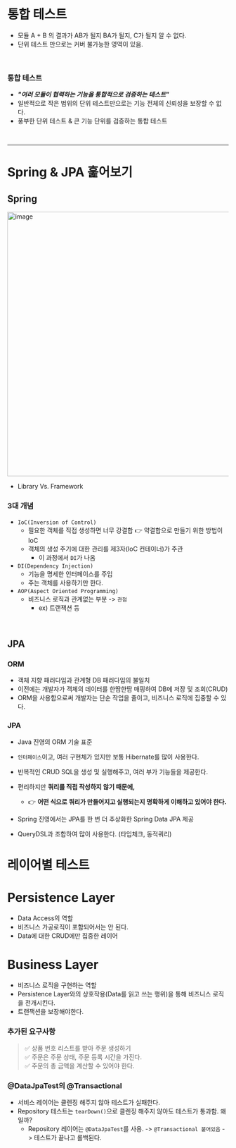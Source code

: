 # 통합 테스트 

- 모듈 A + B 의 결과가 AB가 될지 BA가 될지, C가 될지 알 수 없다.
- 단위 테스트 만으로는 커버 불가능한 영역이 있음.

<br>

### 통합 테스트 

- _**"여러 모듈이 협력하는 기능을 통합적으로 검증하는 테스트"**_
- 일반적으로 작은 범위의 단위 테스트만으로는 기능 전체의 신뢰성을 보장할 수 없다.
- 풍부한 단위 테스트 & 큰 기능 단위를 검증하는 통합 테스트

<br>

---

# Spring & JPA 훑어보기 

## Spring 


<img width="600" alt="image" src="https://github.com/haero77/Today-I-Learned/assets/65555299/6780e75b-46d4-4ffd-a95b-38f32dc1e2e0">

- Library Vs. Framework

### 3대 개념

- `IoC(Inversion of Control)`
  - 필요한 객체를 직접 생성하면 너무 강결합 👉 약결합으로 만들기 위한 방법이 IoC 
  - 객체의 생성 주기에 대한 관리를 제3자(IoC 컨테이너)가 주관 
    - 이 과정에서 `DI`가 나옴
- `DI(Dependency Injection)`
  - 기능을 명세한 인터페이스를 주입
  - 주는 객체를 사용하기만 한다. 
- `AOP(Aspect Oriented Programming)`
  - 비즈니스 로직과 관계없는 부분 -> `관점`
    - ex) 트랜잭션 등 

<br>

## JPA

### ORM

- 객체 지향 패러다임과 관계형 DB 패러다임의 불일치
- 이전에는 개발자가 객체의 데이터를 한땀한땀 매핑하여 DB에 저장 및 조회(CRUD)
- ORM을 사용함으로써 개발자는 단순 작업을 줄이고, 비즈니스 로직에 집중할 수 있다.



### JPA

- Java 진영의 ORM 기술 표준
- `인터페이스`이고, 여러 구현체가 있지만 보통 Hibernate를 많이 사용한다.
- 반복적인 CRUD SQL을 생성 및 실행해주고, 여러 부가 기능들을 제공한다.
- 편리하지만 **쿼리를 직접 작성하지 않기 때문에,**
  - 👉 **어떤 식으로 쿼리가 만들어지고 실행되는지 명확하게 이해하고 있어야 한다.**

- Spring 진영에서는 JPA를 한 번 더 추상화한 Spring Data JPA 제공
- QueryDSL과 조합하여 많이 사용한다. (타입체크, 동적쿼리)


# 레이어별 테스트

# Persistence Layer

- Data Access의 역할
- 비즈니스 가공로직이 포함되어서는 안 된다.
- Data에 대한 CRUD에만 집중한 레이어

# Business Layer

- 비즈니스 로직을 구현하는 역할
- Persistence Layer와의 상호작용(Data를 읽고 쓰는 행위)을 통해 비즈니스 로직을 전개시킨다.
- 트랜잭션을 보장해야한다.

### 추가된 요구사항

> ✅ 상품 번호 리스트를 받아 주문 생성하기 <br>
> ✅ 주문은 주문 상태, 주문 등록 시간을 가진다. <br>
> ✅ 주문의 총 금액을 계산할 수 있어야 한다.

### @DataJpaTest의 @Transactional

- 서비스 레이어는 클렌징 해주지 않아 테스트가 실패한다.
- Repository 테스트는 `tearDown()`으로 클렌징 해주지 않아도 테스트가 통과함. 왜일까?
  - Repository 레이어는 `@DataJpaTest`를 사용. -> `@Transactional 붙어있음` -> 테스트가 끝나고 롤백된다.
